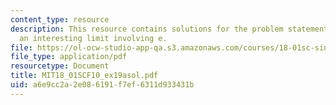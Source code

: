 ```yaml
---
content_type: resource
description: This resource contains solutions for the problem statements related to
  an interesting limit involving e.
file: https://ol-ocw-studio-app-qa.s3.amazonaws.com/courses/18-01sc-single-variable-calculus-fall-2010/a6e9cc2a2e086191f7ef6311d933431b_MIT18_01SCF10_ex19asol.pdf
file_type: application/pdf
resourcetype: Document
title: MIT18_01SCF10_ex19asol.pdf
uid: a6e9cc2a-2e08-6191-f7ef-6311d933431b
---
```

